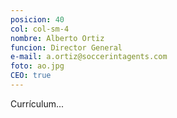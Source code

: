 ```yaml
---
posicion: 40
col: col-sm-4
nombre: Alberto Ortiz 
funcion: Director General
e-mail: a.ortiz@soccerintagents.com
foto: ao.jpg
CEO: true
---
```

Currículum...
